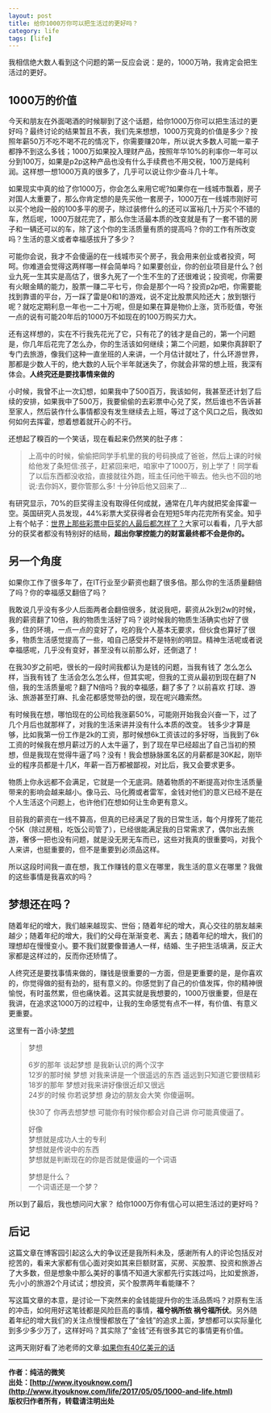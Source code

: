 ```yaml
---
layout: post
title: 给你1000万你可以把生活过的更好吗？
category: life
tags: [life]
---
```


我相信绝大数人看到这个问题的第一反应会说：是的，1000万呐，我肯定会把生活过的更好。


## 1000万的价值

今天和朋友在外面喝酒的时候聊到了这个话题，给你1000万你可以把生活过的更好吗？最终讨论的结果暂且不表，我们先来想想，1000万究竟的价值是多少？按照年薪50万不吃不喝不花的情况下，你需要赚20年，所以说大多数人可能一辈子都挣不到这么多钱；1000万如果投入理财产品，按照年华10%的利率你一年可以分到100万，如果是p2p这种产品也没有什么手续费也不用交税，100万是纯利润。这样想一想1000万真的很多了，几乎可以说让你少奋斗几十年。

如果现实中真的给了你1000万，你会怎么来用它呢?如果你在一线城市飘着，房子对国人太重要了，那么你肯定想的是先买他一套房子，1000万在一线城市刚好可以买个地段一般的100多平的房子，除过装修什么的还可以富裕几十万买个不错的车，然后呢，1000万就花完了，那么你生活最本质的改变就是有了一套不错的房子和一辆还可以的车，除了这个你的生活质量有质的提高吗？你的工作有所改变吗？生活的意义或者幸福感拔升了多少？

可能你会说，我才不会傻逼的在一线城市买个房子，我会用来创业或者投资，呵呵。你难道会觉得这两样哪一样会简单吗？如果要创业，你的创业项目是什么？创业九死一生其实是高估了，很多九死了一个生不生的了还很难说；投资呢，你需要有火眼金睛的能力，股票一赚二平七亏，你会是那个一吗？投资p2p吧，你需要能找到靠谱的平台，万一踩了雷是0和1的游戏，说不定比股票风险还大；放到银行呢？就吃定期利息一年也一二十万呢，但是如果在算是物价上涨，货币贬值，夸张一点的说有可能20年后的1000万不如现在的100万购买力大。

还有这样想的，实在不行我先花光了它，只有花了的钱才是自己的，第一个问题是，你几年后花完了怎么办，你的生活该如何继续；第二个问题，如果你真辞职了专门去旅游，像我们这种一直坐班的人来讲，一个月估计就吐了，什么环游世界，那都是少数人干的，绝大数的人玩个半年就迷失了，你就会非常的想上班，我深有体会。**人终究还是要找事情来做的**

小时候，我曾不止一次幻想，如果我中了500百万，我该如何，我甚至还计划了后续的安排，如果我中了500万，我要偷偷的去彩票中心兑了奖，然后谁也不告诉甚至家人，然后装作什么事情都没有发生继续去上班，等过了这个风口之后，我改如何如何去挥霍，想着想着就开心的不行。

还想起了糗百的一个笑话，现在看起来仍然笑的肚子疼：

> 上高中的时候，偷偷把同学手机里的我的号码换成了爸爸，然后上课的时候给他发了条短信:孩子，赶紧回来吧，咱家中了1000万，别上学了！同学看了以后东西都没收拾，直接就往外跑，班主任问他干嘛去。他头也不回的地说:去你妈X，要你管那么多! 
十分钟后他又回来了...

有研究显示，70%的巨奖得主没有取得任何成就，通常在几年内就把奖金挥霍一空。英国研究人员发现，44%彩票大奖获得者会在短短5年内花完所有奖金。知乎上有个帖子：[世界上那些彩票中巨奖的人最后都怎样了？](https://www.zhihu.com/question/22163243)大家可以看看，几乎大部分的获奖者都没有特别好的结局，**超出你掌控能力的财富最终都不会是你的。**

## 另一个角度

如果你工作了很多年了，在IT行业至少薪资也翻了很多倍。那么你的生活质量翻倍了吗？你的幸福感又翻倍了吗？

我敢说几乎没有多少人后面两者会翻倍很多，就说我吧，薪资从2k到2w的时候，我的薪资翻了10倍，我的物质生活好了吗？说时候我的物质生活确实也好了很多，住的环境，一点一点的变好了，吃的我个人基本无要求，但伙食也算好了很多，物质生活感觉提高了一些，咱自己感受并不是特别的明显。精神生活呢或者说幸福感呢，几乎没有变好，甚至没有以前那么好，还倒退了！

在我30岁之前吧，很长的一段时间我都认为是钱的问题，当我有钱了 怎么怎么样，当我有钱了 生活会怎么怎么样，但其实呢，但我的工资从最初到现在翻了N倍，我的生活质量呢？翻了N倍吗？我的幸福感，翻了多了？以前喜欢 打球、游泳、旅游甚至打麻、扎金花都感觉带劲的很，现在呢兴趣索然。 

有时候我在想，哪怕现在的公司给我涨薪50%，可能刚开始我会兴奋一下，过了几个月后也就那样了，对我的生活来讲并没有什么本质的改变。
钱多少才算是够，比如我第一份工作是2k的工资，那时候想6k工资该过的多好呀，当我到了6k工资的时候我在想月薪过万的人太牛逼了，到了现在早已经超出了自己当初的预想，但是我现在觉得牛逼了吗？没有！我会想脉脉匿名区的月薪都是30K起，刚毕业的程序员都是十几K，年薪一百万都被鄙视，对比后，我又会要求更多。

物质上你永远都不会满足，它就是一个无底洞。随着物质的不断提高对你生活质量带来的影响会越来越小。像马云、马化腾或者雷军，金钱对他们的意义已经不是在个人生活这个问题上，也许他们在想如何让生命更有意义。

目前我的薪资在一线不算高，但真的已经满足了我的日常生活，每个月撑死了能花个5K（除过房租，吃饭公司管了），已经很能满足我的日常需求了，偶尔出去旅游，奢侈一把也没有问题，就是没无房无车而已，这些对我真的很重要吗，对我个人来讲，也挺重要的，但不是重要到必须品这样。

所以这段时间我一直在想，我工作赚钱的意义在哪里，我生活的意义在哪里？我做的这些事情是我喜欢的吗？

## 梦想还在吗？

随着年纪的增大，我们越来越现实、世俗；随着年纪的增大，真心交往的朋友越来越少；随着年纪的增大，我们的父母在渐渐变老、离去；随着年纪的增大，我们的理想却在慢慢变小。要不我们就要像普通人一样，结婚、生子把生活填满，反正大家都是这样过的，反而你还矫情了。

人终究还是要找事情来做的，赚钱是很重要的一方面，但是更重要的是，是你喜欢的，你觉得做的挺有劲的，挺有意义的。你感觉到了自己的价值发挥，你的精神很愉悦，有时虽然累，但也痛快着。这其实就是我想要的，1000万很重要，但是在我讲，在追求这1000万的过程中，让我的生命感觉有点不一样，有价值、有意义更重要。


这里有一首小诗:[梦想](http://liuyue.ren/2016/12/12/%E6%A2%A6%E6%83%B3/)

> 梦想
> 
> 6岁的那年 谈起梦想 是我新认识的两个汉字  
> 12岁的那时候 梦想 对我来讲是一个很遥远的东西 遥远到只知道它要很精彩  
> 18岁的那年 梦想对我来讲好像很近却又很远   
> 24岁的时候 你若说梦想 身边的朋友会大笑 你傻逼啊。  
>
> 快30了 你再去想梦想 可能你有时候你都会对自己讲 你可能真傻逼了。  
>
> 好像   
> 梦想就是成功人士的专利    
> 梦想就是传说中的东西  
> 梦想就是判断现在的你是否就是傻逼的一个词语  
>
> 梦想是什么？  
> 一个词语还是一个梦？  



所以到了最后，我也想问问大家？
给你1000万你有信心可以把生活过的更好吗？


## 后记

这篇文章在博客园引起这么大的争议还是我所料未及，感谢所有人的评论包括反对挖苦的，看来大家都有信心面对突如其来巨额财富，买房、买股票、投资和旅游占了大多数，但是想象中那么美好的事情不知道大家都先行实践过吗，比如爱旅游，先小小的旅游2个月试试；想投资，买个股票两年看能赚不？

写这篇文章的本意，是讨论一下突然来的金钱能提升你的生活品质吗？对原有生活的冲击，如何用好这笔钱都是风险巨高的事情，**福兮祸所依 祸兮福所伏**。另外随着年纪的增大我们的关注点慢慢都放在了“金钱”的追求上面，梦想都可以实际量化到多少多少万了，这样好吗？其实除了“金钱”还有很多其它的事情更有价值。


这两天刚好看了池老师的文章:[如果你有40亿美元的话](http://mp.weixin.qq.com/s/1hHSWuQgS3fwXuIRG3uXog)


-------------

**作者：纯洁的微笑**  
**出处：[http://www.ityouknow.com/](http://www.ityouknow.com/life/2017/05/05/1000-and-life.html)**      
**版权归作者所有，转载请注明出处** 















